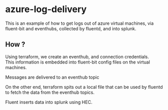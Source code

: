 # azure-log-delivery
  
This is an example of how to get logs out of azure virtual machines, via fluent-bit and eventhubs, collected by fluentd, and into splunk.  

## How ?

Using terraform, we create an eventhub, and connection credentials.  
This information is embedded into fluent-bit config files on the virtual machines.  
  
Messages are delivered to an eventhub topic  
  
On the other end, terraform spits out a local file that can be used by fluentd to fetch the data from the eventhub topics.  
  
Fluent inserts data into splunk using HEC.  
  
 
